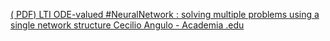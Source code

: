 [( PDF) LTI ODE-valued #NeuralNetwork : solving multiple problems using a single network structure   Cecilio Angulo - Academia .edu](https://qi.tc/qi/120276)
